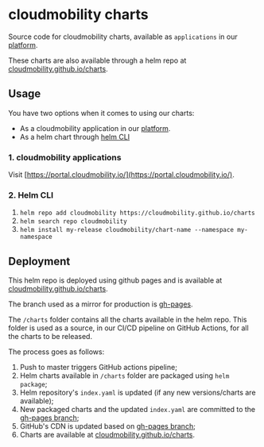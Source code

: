 # cloudmobility charts

Source code for cloudmobility charts, available as `applications` in our [platform](https://portal.cloudmobility.io/).

These charts are also available through a helm repo at [cloudmobility.github.io/charts](https://cloudmobility.github.io/charts).

## Usage

You have two options when it comes to using our charts:
* As a cloudmobility application in our [platform](https://portal.cloudmobility.io/).
* As a helm chart through [helm CLI](https://helm.sh/docs/intro/install/)

### 1. cloudmobility applications

Visit [https://portal.cloudmobility.io/](https://portal.cloudmobility.io/).
### 2. Helm CLI

1. `helm repo add cloudmobility https://cloudmobility.github.io/charts`
2. `helm search repo cloudmobility`
3. `helm install my-release cloudmobility/chart-name --namespace my-namespace`

## Deployment

This helm repo is deployed using github pages and is available at [cloudmobility.github.io/charts](https://cloudmobility.github.io/charts). 

The branch used as a mirror for production is [gh-pages](https://github.com/cloudmobility/charts/tree/gh-pages).

The `/charts` folder contains all the charts available in the helm repo. This folder is used as a source, in our CI/CD pipeline on GitHub Actions, for all the charts to be released.

The process goes as follows:
1. Push to master triggers GitHub actions pipeline;
2. Helm charts available in `/charts` folder are packaged using `helm package`;
3. Helm repository's `index.yaml` is updated (if any new versions/charts are available);
4. New packaged charts and the updated `index.yaml` are committed to the [gh-pages branch](https://github.com/cloudmobility/charts/tree/gh-pages);
5. GitHub's CDN is updated based on [gh-pages branch](https://github.com/cloudmobility/charts/tree/gh-pages);
6. Charts are available at [cloudmobility.github.io/charts](https://cloudmobility.github.io/charts).